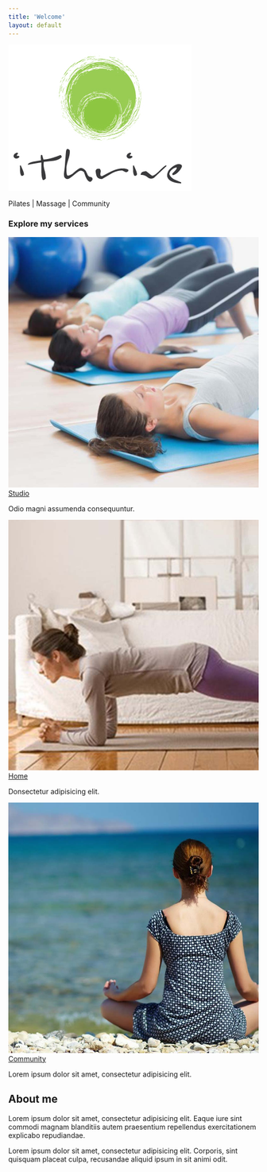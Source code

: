 ```yaml
---
title: 'Welcome'
layout: default
---
```


<section class="section section-product">
	<div class="container">
		<div class="row">
			<div class="col-sm-4 col-sm-offset-4">
				<img src="/images/ithrive-logo.jpg" alt="" class="img-responsive" />
				<p class="tagline">Pilates | Massage | Community</p><!-- .tagline -->
			</div><!-- .col-sm-4 col-sm-offset-4 -->
		</div><!-- .row -->
		<div class="row">
			<div class="col-sm-12">
				<div class="product_services">
					<h3>Explore my services</h3>
					<div class="servicePreview">
						<a href="/studio">
							<img src="/images/service-studio.jpg" alt="" />
							<div class="service_name">Studio</div><!-- .service_name -->
						</a><!-- .service -->
						<p>Odio magni assumenda consequuntur.</p>
					</div><!-- .service -->
					<div class="servicePreview">
						<a href="/home">
							<img src="/images/service-home.jpg" alt="" />
							<div class="service_name">Home</div><!-- .service_name -->
						</a><!-- .service -->
						<p>Donsectetur adipisicing elit.</p>
					</div><!-- .service -->
					<div class="servicePreview">
						<a href="/community">
							<img src="/images/service-community.jpg" alt="" />
							<div class="service_name">Community</div><!-- .service_name -->
						</a><!-- .service -->
						<p>Lorem ipsum dolor sit amet, consectetur adipisicing elit.</p>
					</div><!-- .service -->
				</div>
			</div><!-- .col-sm-12 -->
		</div><!-- .row -->
	</div><!-- .container -->
</section><!-- .section -->

<section class="section section-aboutMe">
	<div class="layer layer-img"></div><!-- .layer layer-img -->
	<div class="container">
		<div class="row col-sm-4">
			<h1>About me</h1>
			<p>Lorem ipsum dolor sit amet, consectetur adipisicing elit. Eaque iure sint commodi magnam blanditiis autem praesentium repellendus exercitationem explicabo repudiandae.</p>
			<p>Lorem ipsum dolor sit amet, consectetur adipisicing elit. Corporis, sint quisquam placeat culpa, recusandae aliquid ipsum in sit animi odit.</p>
		</div><!-- .row col-sm-8 -->
	</div><!-- .container -->
</section><!-- .section section-welcome -->